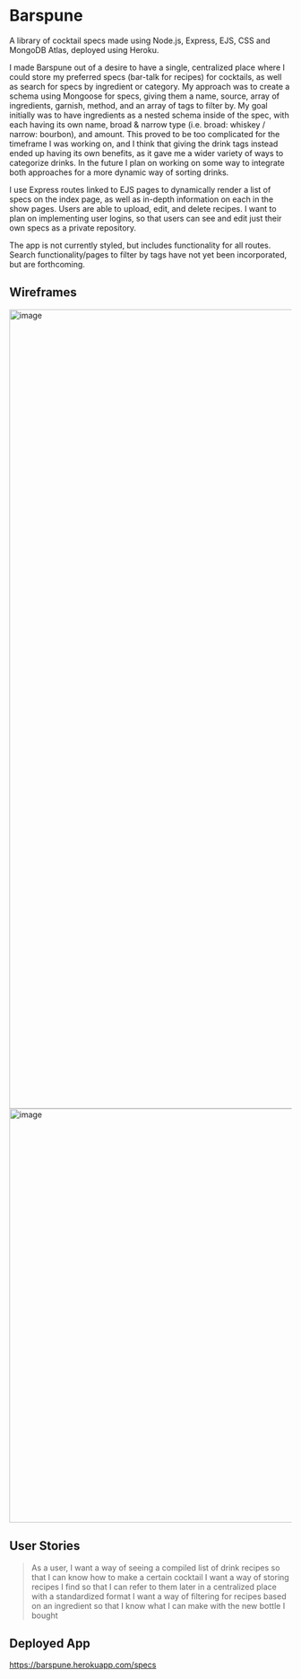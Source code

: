 # Barspune
A library of cocktail specs made using Node.js, Express, EJS, CSS and MongoDB Atlas, deployed using Heroku.

I made Barspune out of a desire to have a single, centralized place where I could store my preferred specs (bar-talk for recipes) for cocktails, as well as search for specs by ingredient or category. My approach was to create a schema using Mongoose for specs, giving them a name, source, array of ingredients, garnish, method, and an array of tags to filter by. My goal initially was to have ingredients as a nested schema inside of the spec, with each having its own name, broad & narrow type (i.e. broad: whiskey / narrow: bourbon), and amount. This proved to be too complicated for the timeframe I was working on, and I think that giving the drink tags instead ended up having its own benefits, as it gave me a wider variety of ways to categorize drinks. In the future I plan on working on some way to integrate both approaches for a more dynamic way of sorting drinks.

I use Express routes linked to EJS pages to dynamically render a list of specs on the index page, as well as in-depth information on each in the show pages. Users are able to upload, edit, and delete recipes. I want to plan on implementing user logins, so that users can see and edit just their own specs as a private repository.

The app is not currently styled, but includes functionality for all routes. Search functionality/pages to filter by tags have not yet been incorporated, but are forthcoming.

## Wireframes

<img width="1425" alt="image" src="https://media.git.generalassemb.ly/user/43194/files/44373b95-8bfb-4e4d-83ba-aa907292e08f">
<img width="738" alt="image" src="https://media.git.generalassemb.ly/user/43194/files/d318728c-f5e0-4070-9cc0-fcd06b07ab09">

## User Stories

> As a user, I want a way of seeing a compiled list of drink recipes so that I can know how to make a certain cocktail
> I want a way of storing recipes I find so that I can refer to them later in a centralized place with a standardized format
> I want a way of filtering for recipes based on an ingredient so that I know what I can make with the new bottle I bought

## Deployed App

https://barspune.herokuapp.com/specs
